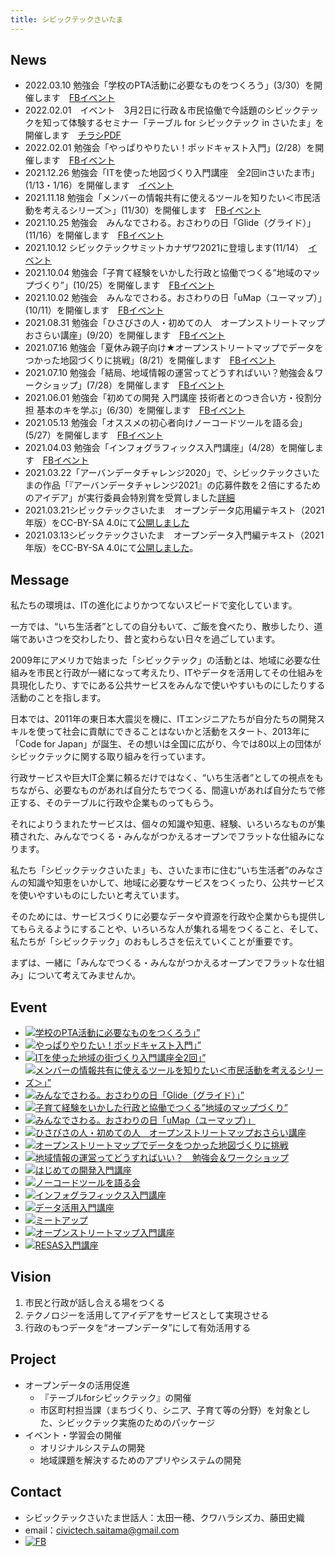 ```yaml
---
title: シビックテックさいたま
---
```

## News
- 2022.03.10 勉強会「学校のPTA活動に必要なものをつくろう」(3/30）を開催します　[FBイベント](https://www.facebook.com/events/1072091526691251/)
- 2022.02.01　イベント　3月2日に行政＆市民協働で今話題のシビックテックを知って体験するセミナー「テーブル for シビックテック in さいたま」を開催します　[チラシPDF](dlfiles/20220302-table-for-civictech.pdf)
- 2022.02.01 勉強会「やっぱりやりたい！ポッドキャスト入門」(2/28）を開催します　[FBイベント](https://www.facebook.com/events/967979757426624/)
- 2021.12.26 勉強会「ITを使った地図づくり入門講座　全2回inさいたま市」(1/13・1/16）を開催します　[イベント](dlfiles/facebookmachiaruki20220116.pdf)
- 2021.11.18 勉強会「メンバーの情報共有に使えるツールを知りたい＜市民活動を考えるシリーズ＞」(11/30）を開催します　[FBイベント](https://www.facebook.com/events/386197209855639)
- 2021.10.25 勉強会　みんなでさわる。おさわりの日「Glide（グライド）」(11/16）を開催します　[FBイベント](https://www.facebook.com/events/600516421365027)
- 2021.10.12 シビックテックサミットカナザワ2021に登壇します(11/14）　[イベント](https://civictechsummit.jp/)
- 2021.10.04 勉強会「子育て経験をいかした行政と協働でつくる”地域のマップづくり”」(10/25）を開催します　[FBイベント](https://www.facebook.com/events/1549691885362083/)
- 2021.10.02 勉強会　みんなでさわる。おさわりの日「uMap（ユーマップ）」(10/11）を開催します　[FBイベント](https://www.facebook.com/events/612239026824012/)
- 2021.08.31 勉強会「ひさびさの人・初めての人　オープンストリートマップおさらい講座」(9/20）を開催します　[FBイベント](https://www.facebook.com/events/4202754799838435/)
- 2021.07.16 勉強会「夏休み親子向け★オープンストリートマップでデータをつかった地図づくりに挑戦」(8/21）を開催します　[FBイベント](https://www.facebook.com/events/357591455709810)
- 2021.07.10 勉強会「結局、地域情報の運営ってどうすればいい？勉強会＆ワークショップ」(7/28）を開催します　[FBイベント](https://www.facebook.com/events/356784956063447)
- 2021.06.01 勉強会「初めての開発 入門講座 技術者とのつき合い方・役割分担 基本のキを学ぶ」(6/30）を開催します　[FBイベント]("https://www.facebook.com/events/944882899680317)
- 2021.05.13 勉強会「オススメの初心者向けノーコードツールを語る会」(5/27）を開催します　[FBイベント](https://www.facebook.com/events/1691827927671556/")
- 2021.04.03 勉強会「インフォグラフィックス入門講座」(4/28）を開催します　[FBイベント](https://www.facebook.com/events/4281597055185891)
- 2021.03.22「アーバンデータチャレンジ2020」で、シビックテックさいたまの作品「『アーバンデータチャレンジ2021』の応募件数を２倍にするためのアイデア」が実行委員会特別賞を受賞しました[詳細](https://urbandata-challenge.jp/news/udc2020prize)
- 2021.03.21シビックテックさいたま　オープンデータ応用編テキスト（2021年版）をCC-BY-SA 4.0にて[公開しました](https://speakerdeck.com/sizka9/sibitukutetukusaitama-opundetaying-yong-bian-tekisuto-2021nian-ban)
- 2021.03.13シビックテックさいたま　オープンデータ入門編テキスト（2021年版）をCC-BY-SA 4.0にて[公開しました](https://speakerdeck.com/sizka9/sibitukutetukusaitama-opundetaru-men-bian-tekisuto-2021nian-ban)。

## Message
私たちの環境は、ITの進化によりかつてないスピードで変化しています。

一方では、“いち生活者”としての自分もいて、ご飯を食べたり、散歩したり、道端であいさつを交わしたり、昔と変わらない日々を過ごしています。

2009年にアメリカで始まった「シビックテック」の活動とは、地域に必要な仕組みを市民と行政が一緒になって考えたり、ITやデータを活用してその仕組みを具現化したり、すでにある公共サービスをみんなで使いやすいものにしたりする活動のことを指します。

日本では、2011年の東日本大震災を機に、ITエンジニアたちが自分たちの開発スキルを使って社会に貢献にできることはないかと活動をスタート、2013年に「Code for Japan」が誕生、その想いは全国に広がり、今では80以上の団体がシビックテックに関する取り組みを行っています。

行政サービスや巨大IT企業に頼るだけではなく、“いち生活者”としての視点をもちながら、必要なものがあれば自分たちでつくる、間違いがあれば自分たちで修正する、そのテーブルに行政や企業ものってもらう。

それによりうまれたサービスは、個々の知識や知恵、経験、いろいろなものが集積された、みんなでつくる・みんながつかえるオープンでフラットな仕組みになります。

私たち「シビックテックさいたま」も、さいたま市に住む“いち生活者”のみなさんの知識や知恵をいかして、地域に必要なサービスをつくったり、公共サービスを使いやすいものにしたいと考えています。

そのためには、サービスづくりに必要なデータや資源を行政や企業からも提供してもらえるようにすることや、いろいろな人が集れる場をつくること、そして、私たちが「シビックテック」のおもしろさを伝えていくことが重要です。

まずは、一緒に「みんなでつくる・みんながつかえるオープンでフラットな仕組み」について考えてみませんか。

## Event
- [![学校のPTA活動に必要なものをつくろう」”](images/event20220330pta.jpg)](https://www.facebook.com/events/1072091526691251/)
- [![やっぱりやりたい！ポッドキャスト入門」”](images/event20220228podcast.jpg)](https://www.facebook.com/events/967979757426624/)
- [![ITを使った地域の街づくり入門講座全2回」”](images/event20220116machiaruki.jpg)](dlfiles/facebookmachiaruki20220116.pdf)
- [![メンバーの情報共有に使えるツールを知りたい＜市民活動を考えるシリーズ＞」”](images/event20211130simin01.jpg)](https://www.facebook.com/events/386197209855639)
- [![みんなでさわる。おさわりの日「Glide（グライド）」”](images/event20211116glide.jpg)](https://www.facebook.com/events/600516421365027)
- [![子育て経験をいかした行政と協働でつくる”地域のマップづくり”](images/event20211025asaka.jpg)](https://www.facebook.com/events/1549691885362083/)
- [![みんなでさわる。おさわりの日「uMap（ユーマップ）」](images/event20211011osawari.jpg)](https://www.facebook.com/events/612239026824012/)
- [![ひさびさの人・初めての人　オープンストリートマップおさらい講座](images/event20210920osm.jpg)](https://www.facebook.com/events/4202754799838435/)
- [![オープンストリートマップでデータをつかった地図づくりに挑戦](images/event20210821natu.jpg)](https://www.facebook.com/events/357591455709810)
- [![地域情報の運営ってどうすればいい？　勉強会＆ワークショップ](images/event20210728tiiki.jpg)](https://www.facebook.com/events/356784956063447)
- [![はじめての開発入門講座](images/event20210630kaihatu.jpg)](https://www.facebook.com/events/944882899680317)
- [![ノーコードツールを語る会](images/event20210527nocode.jpg)](https://www.facebook.com/events/1691827927671556)
- [![インフォグラフィックス入門講座](images/event20210428info.jpg)]("https://www.facebook.com/events/4281597055185891)
- [![データ活用入門講座](images/event20210321data.jpg)](https://www.facebook.com/events/775891640006789)
- [![ミートアップ](images/event20210225opne.jpg)](https://www.facebook.com/events/849402515903831)
- [![オープンストリートマップ入門講座](images/event20210130osm.jpg)](https://www.facebook.com/events/896868267738513)
- [![RESAS入門講座](images/event20201209resas.jpg)](https://www.facebook.com/events/689689095083067)

## Vision
1. 市民と行政が話し合える場をつくる
1. テクノロジーを活用してアイデアをサービスとして実現させる
1. 行政のもつデータを“オープンデータ”にして有効活用する



## Project
* オープンデータの活用促進
  * 『テーブルforシビックテック』の開催
  * 市区町村担当課（まちづくり、シニア、子育て等の分野）を対象とした、シビックテック実施のためのパッケージ
* イベント・学習会の開催
  * オリジナルシステムの開発
  * 地域課題を解決するためのアプリやシステムの開発

## Contact
- シビックテックさいたま世話人：太田一穂、クワハラシズカ、藤田史織
- email：civictech.saitama@gmail.com
- [![FB](images/iconFb.png)](https://www.facebook.com/CivicTechSaitamaCity)
